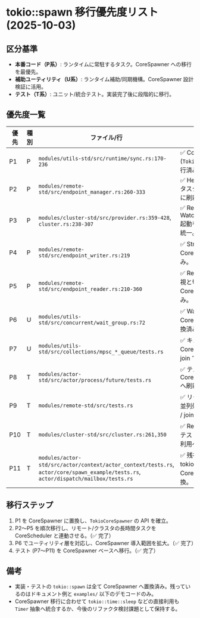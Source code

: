 # tokio::spawn 移行優先度リスト (2025-10-03)

## 区分基準
- **本番コード（P系）**: ランタイムに常駐するタスク。CoreSpawner への移行を最優先。
- **補助ユーティリティ（U系）**: ランタイム補助/同期機構。CoreSpawner 設計検証に活用。
- **テスト（T系）**: ユニット/統合テスト。実装完了後に段階的に移行。

## 優先度一覧

| 優先 | 種別 | ファイル/行 | 用途メモ |
|------|------|--------------|----------|
| P1 | P | `modules/utils-std/src/runtime/sync.rs:170-236` | ✅ CoreSpawner (`TokioCoreSpawner`) へ移行済み。 |
| P2 | P | `modules/remote-std/src/endpoint_manager.rs:260-333` | ✅ Heartbeat/Reconnect タスクを CoreSpawner に刷新。 |
| P3 | P | `modules/cluster-std/src/provider.rs:359-428`, `cluster.rs:238-307` | ✅ Registry Watch/Heartbeat/Remote 起動を CoreSpawner に統一。 |
| P4 | P | `modules/remote-std/src/endpoint_writer.rs:219` | ✅ Stream listener を CoreSpawner に移行済み。 |
| P5 | P | `modules/remote-std/src/endpoint_reader.rs:210-360` | ✅ Receive ストリーム監視と切断タスクを CoreSpawner へ移行済み。 |
| P6 | U | `modules/utils-std/src/concurrent/wait_group.rs:72` | ✅ WaitGroup テストを CoreSpawner ベースへ置換済み。 |
| P7 | U | `modules/utils-std/src/collections/mpsc_*_queue/tests.rs` | ✅ キュー検証タスクを CoreSpawner に移行し join で回収。 |
| P8 | T | `modules/actor-std/src/actor/process/future/tests.rs` | ✅ テスト内 spawn を CoreSpawner + detach へ刷新。 |
| P9 | T | `modules/remote-std/src/tests.rs` | ✅ リモート統合テストの並列処理を CoreSpawner / join に統一。 |
| P10 | T | `modules/cluster-std/src/cluster.rs:261,350` | ✅ Registry/heartbeat 系テストを CoreSpawner 利用へ移行。 |
| P11 | T | `modules/actor-std/src/actor/context/actor_context/tests.rs`, `actor/core/spawn_example/tests.rs`, `actor/dispatch/mailbox/tests.rs` | ✅ 残存テストの tokio::spawn を CoreSpawner 系 util へ置換。 |

## 移行ステップ
1. P1 を CoreSpawner に置換し、`TokioCoreSpawner` の API を確立。
2. P2〜P5 を順次移行し、リモート/クラスタの長時間タスクを CoreScheduler と連動させる。（✅ 完了）
3. P6 でユーティリティ層を対応し、CoreSpawner 導入範囲を拡大。（✅ 完了）
4. テスト (P7〜P11) を CoreSpawner ベースへ移行。（✅ 完了）

## 備考
- 実装・テストの `tokio::spawn` は全て CoreSpawner へ置換済み。残っているのはドキュメント例と `examples/` 以下のデモコードのみ。
- CoreSpawner 移行に合わせて `tokio::time::sleep` などの直接利用も `Timer` 抽象へ統合するか、今後のリファクタ検討課題として保持する。
